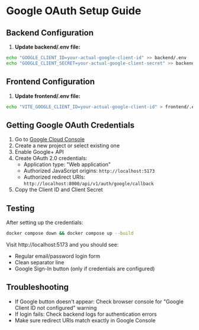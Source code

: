 # Google OAuth Setup Guide

## Backend Configuration

1. **Update backend/.env file:**
```bash
echo "GOOGLE_CLIENT_ID=your-actual-google-client-id" >> backend/.env
echo "GOOGLE_CLIENT_SECRET=your-actual-google-client-secret" >> backend/.env
```

## Frontend Configuration

1. **Update frontend/.env file:**
```bash
echo "VITE_GOOGLE_CLIENT_ID=your-actual-google-client-id" > frontend/.env
```

## Getting Google OAuth Credentials

1. Go to [Google Cloud Console](https://console.cloud.google.com/)
2. Create a new project or select existing one
3. Enable Google+ API
4. Create OAuth 2.0 credentials:
   - Application type: "Web application"
   - Authorized JavaScript origins: `http://localhost:5173`
   - Authorized redirect URIs: `http://localhost:8000/api/v1/auth/google/callback`
5. Copy the Client ID and Client Secret

## Testing

After setting up the credentials:
```bash
docker compose down && docker compose up --build
```

Visit http://localhost:5173 and you should see:
- Regular email/password login form
- Clean separator line
- Google Sign-In button (only if credentials are configured)

## Troubleshooting

- If Google button doesn't appear: Check browser console for "Google Client ID not configured" warning
- If login fails: Check backend logs for authentication errors
- Make sure redirect URIs match exactly in Google Console 